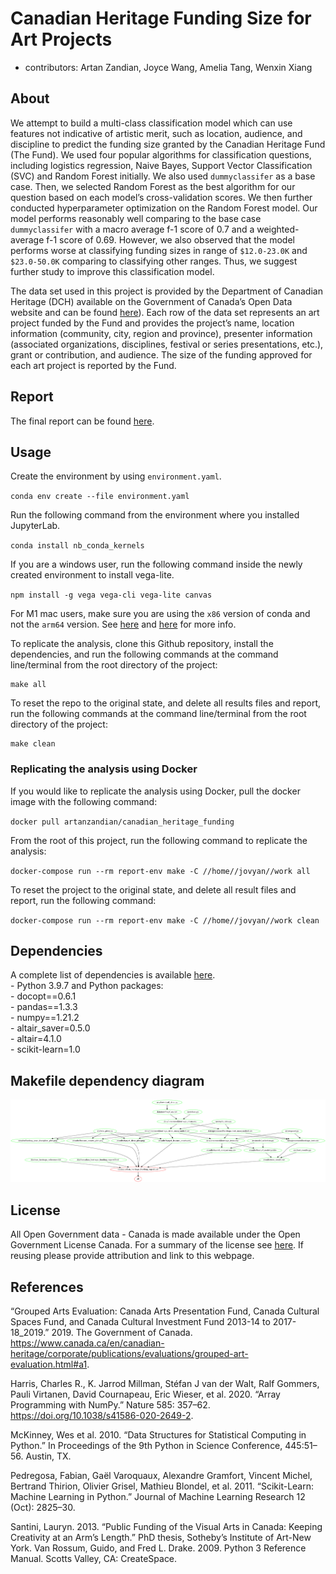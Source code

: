 
# Canadian Heritage Funding Size for Art Projects

-   contributors: Artan Zandian, Joyce Wang, Amelia Tang, Wenxin Xiang

## About

We attempt to build a multi-class classification model which can use
features not indicative of artistic merit, such as location, audience,
and discipline to predict the funding size granted by the Canadian
Heritage Fund (The Fund). We used four popular algorithms for
classification questions, including logistics regression, Naive Bayes,
Support Vector Classification (SVC) and Random Forest initially. We also
used `dummyclassifer` as a base case. Then, we selected Random Forest as
the best algorithm for our question based on each model’s
cross-validation scores. We then further conducted hyperparameter
optimization on the Random Forest model. Our model performs reasonably
well comparing to the base case `dummyclassifer` with a macro average
f-1 score of 0.7 and a weighted-average f-1 score of 0.69. However, we
also observed that the model performs worse at classifying funding sizes
in range of `$12.0-23.0K` and `$23.0-50.0K` comparing to classifying
other ranges. Thus, we suggest further study to improve this
classification model.

The data set used in this project is provided by the Department of
Canadian Heritage (DCH) available on the Government of Canada’s Open
Data website and can be found
[here](https://open.canada.ca/data/en/dataset/92984c11-6fd4-40c4-b23c-e8832e1f4cd5)).
Each row of the data set represents an art project funded by the Fund
and provides the project’s name, location information (community, city,
region and province), presenter information (associated organizations,
disciplines, festival or series presentations, etc.), grant or
contribution, and audience. The size of the funding approved for each
art project is reported by the Fund.

## Report

The final report can be found
[here](https://htmlpreview.github.io/?https://github.com/UBC-MDS/canadian_heritage_funding/blob/main/doc/canadian_heritage_funding_report.html).

## Usage

Create the environment by using `environment.yaml`.

`conda env create --file environment.yaml`

Run the following command from the environment where you installed
JupyterLab.

`conda install nb_conda_kernels`

If you are a windows user, run the following command inside the newly
created environment to install vega-lite.

`npm install -g vega vega-cli vega-lite canvas`

For M1 mac users, make sure you are using the `x86` version of conda and
not the `arm64` version. See
[here](https://github.com/conda-forge/miniforge#miniforge3) and
[here](https://github.com/mwidjaja1/DSOnMacARM/blob/main/README.md) for
more info.

To replicate the analysis, clone this Github repository, install the
dependencies, and run the following commands at the command
line/terminal from the root directory of the project:

    make all

To reset the repo to the original state, and delete all results files
and report, run the following commands at the command line/terminal from
the root directory of the project:

    make clean

### Replicating the analysis using Docker
If you would like to replicate the analysis using Docker, pull the docker image
with the following command:

`docker pull artanzandian/canadian_heritage_funding`

From the root of this project, run the following command to replicate the analysis:

`docker-compose run --rm report-env make -C //home//jovyan//work all`

To reset the project to the original state, and delete all result files and report, 
run the following command:

`docker-compose run --rm report-env make -C //home//jovyan//work clean`

## Dependencies

A complete list of dependencies is available
[here](https://github.com/UBC-MDS/canadian_heritage_funding/blob/main/environment.yaml).
<br>- Python 3.9.7 and Python packages: <br>- docopt==0.6.1 <br>-
pandas==1.3.3 <br>- numpy==1.21.2 <br>- altair_saver=0.5.0 <br>-
altair=4.1.0 <br>- scikit-learn=1.0


## Makefile dependency diagram
![](Makefile.png)

## License

All Open Government data - Canada is made available under the Open
Government License Canada. For a summary of the license see
[here](https://github.com/UBC-MDS/canadian_heritage_funding/blob/main/LICENSE.md).
If reusing please provide attribution and link to this webpage.


## References

“Grouped Arts Evaluation: Canada Arts Presentation Fund, Canada Cultural Spaces Fund, and Canada Cultural Investment Fund 2013-14 to 2017-18_2019.” 2019. The Government of Canada. https://www.canada.ca/en/canadian-heritage/corporate/publications/evaluations/grouped-art-evaluation.html#a1.

Harris, Charles R., K. Jarrod Millman, Stéfan J van der Walt, Ralf Gommers, Pauli Virtanen, David Cournapeau, Eric Wieser, et al. 2020. “Array Programming with NumPy.” Nature 585: 357–62. https://doi.org/10.1038/s41586-020-2649-2.

McKinney, Wes et al. 2010. “Data Structures for Statistical Computing in Python.” In Proceedings of the 9th Python in Science Conference, 445:51–56. Austin, TX.

Pedregosa, Fabian, Gaël Varoquaux, Alexandre Gramfort, Vincent Michel, Bertrand Thirion, Olivier Grisel, Mathieu Blondel, et al. 2011. “Scikit-Learn: Machine Learning in Python.” Journal of Machine Learning Research 12 (Oct): 2825–30.

Santini, Lauryn. 2013. “Public Funding of the Visual Arts in Canada: Keeping Creativity at an Arm’s Length.” PhD thesis, Sotheby’s Institute of Art-New York.
Van Rossum, Guido, and Fred L. Drake. 2009. Python 3 Reference Manual. Scotts Valley, CA: CreateSpace.
